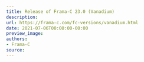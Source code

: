```yaml
---
title: Release of Frama-C 23.0 (Vanadium)
description:
url: https://frama-c.com/fc-versions/vanadium.html
date: 2021-07-06T00:00:00-00:00
preview_image:
authors:
- Frama-C
source:
---
```



